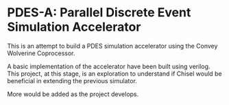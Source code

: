 PDES-A: Parallel Discrete Event Simulation Accelerator
=======================================================

This is an attempt to build a PDES simulation accelerator using the Convey Wolverine Coprocessor.

A basic implementation of the accelerator have been built using verilog. This project, at this stage, is an exploration to understand if Chisel would be beneficial in extending the previous simulator.

More would be added as the project develops.